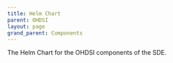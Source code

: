```yaml
---
title: Helm Chart
parent: OHDSI
layout: page
grand_parent: Components
---
```


The Helm Chart for the OHDSI components of the SDE. 
